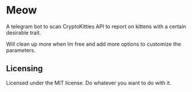 # Meow

A telegram bot to scan CryptoKitties API to report on kittens with a certain desirable trait.

Will clean up more when Im free and add more options to customize the parameters.



## Licensing

Licensed under the MIT license. Do whatever you want to do with it.

